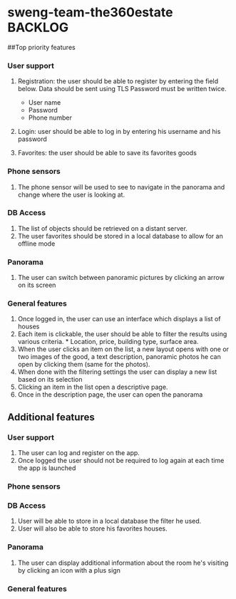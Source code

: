 # sweng-team-the360estate BACKLOG

##Top priority features

### User support

  1. Registration: the user should be able to register by entering the field below. Data should be sent using TLS
     Password must be written twice.
      * User name
      * Password
      * Phone number
      
  2. Login: user should be able to log in by entering his username and his password

  3. Favorites: the user should be able to save its favorites goods
  
### Phone sensors
  1. The phone sensor will be used to see to navigate in the panorama and change where the user is looking at.
  
### DB Access
  1. The list of objects should be retrieved on a distant server.
  2. The user favorites should be stored in a local database to allow for an offline mode
  
### Panorama
  1. The user can switch between panoramic pictures by clicking an arrow on its screen

### General features
  1. Once logged in, the user can use an interface which displays a list of houses
  2. Each item is clickable, the user should be able to filter the results using various criteria.
    * Location, price, building type, surface area.    
  3. When the user clicks an item on the list, a new layout opens with one or two images of the good, a text description, panoramic photos he can open by clicking them (same for the photos).
  4. When done with the filtering settings the user can display a new list based on its selection
  5. Clicking an item in the list open a descriptive page.
  6. Once in the description page, the user can open the panorama 

## Additional features
### User support
  1. The user can log and register on the app.
  1. Once logged the user should not be required to log again at each time the app is launched
 
### Phone sensors
### DB Access

  1. User will be able to store in a local database the filter he used.
  2. User will also be able to store his favorites houses.

### Panorama
  1. The user can display additional information about the room he's visiting by clicking an icon with a plus sign

### General features

